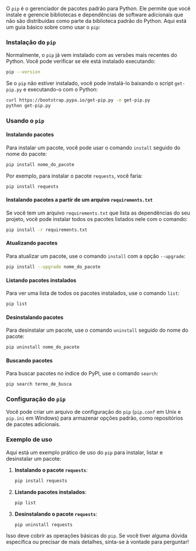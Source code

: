 O `pip` é o gerenciador de pacotes padrão para Python. Ele permite que você instale e gerencie bibliotecas e dependências de software adicionais que não são distribuídas como parte da biblioteca padrão do Python. Aqui está um guia básico sobre como usar o `pip`:

### Instalação do `pip`

Normalmente, o `pip` já vem instalado com as versões mais recentes do Python. Você pode verificar se ele está instalado executando:

```sh
pip --version
```

Se o `pip` não estiver instalado, você pode instalá-lo baixando o script `get-pip.py` e executando-o com o Python:

```sh
curl https://bootstrap.pypa.io/get-pip.py -o get-pip.py
python get-pip.py
```

### Usando o `pip`

#### Instalando pacotes

Para instalar um pacote, você pode usar o comando `install` seguido do nome do pacote:

```sh
pip install nome_do_pacote
```

Por exemplo, para instalar o pacote `requests`, você faria:

```sh
pip install requests
```

#### Instalando pacotes a partir de um arquivo `requirements.txt`

Se você tem um arquivo `requirements.txt` que lista as dependências do seu projeto, você pode instalar todos os pacotes listados nele com o comando:

```sh
pip install -r requirements.txt
```

#### Atualizando pacotes

Para atualizar um pacote, use o comando `install` com a opção `--upgrade`:

```sh
pip install --upgrade nome_do_pacote
```

#### Listando pacotes instalados

Para ver uma lista de todos os pacotes instalados, use o comando `list`:

```sh
pip list
```

#### Desinstalando pacotes

Para desinstalar um pacote, use o comando `uninstall` seguido do nome do pacote:

```sh
pip uninstall nome_do_pacote
```

#### Buscando pacotes

Para buscar pacotes no índice do PyPI, use o comando `search`:

```sh
pip search termo_de_busca
```

### Configuração do `pip`

Você pode criar um arquivo de configuração do `pip` (`pip.conf` em Unix e `pip.ini` em Windows) para armazenar opções padrão, como repositórios de pacotes adicionais.

### Exemplo de uso

Aqui está um exemplo prático de uso do `pip` para instalar, listar e desinstalar um pacote:

1. **Instalando o pacote `requests`**:
    ```sh
    pip install requests
    ```

2. **Listando pacotes instalados**:
    ```sh
    pip list
    ```

3. **Desinstalando o pacote `requests`**:
    ```sh
    pip uninstall requests
    ```

Isso deve cobrir as operações básicas do `pip`. Se você tiver alguma dúvida específica ou precisar de mais detalhes, sinta-se à vontade para perguntar!